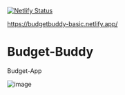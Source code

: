[![Netlify Status](https://api.netlify.com/api/v1/badges/a9e1033b-49e6-4114-adf9-6fe8b3cad848/deploy-status)](https://app.netlify.com/sites/budgetbuddy-basic/deploys)

https://budgetbuddy-basic.netlify.app/

# Budget-Buddy
Budget-App

![image](https://user-images.githubusercontent.com/74496368/197387868-803e01a4-6ae6-4a1f-8b6b-28c702c3eb1a.png)
